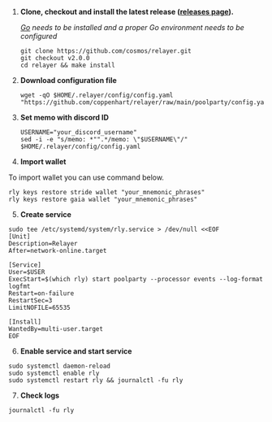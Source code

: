 1. **Clone, checkout and install the latest release ([releases page](https://github.com/cosmos/relayer/releases)).**

   *[Go](https://go.dev/doc/install) needs to be installed and a proper Go environment needs to be configured*

    ```shell
    git clone https://github.com/cosmos/relayer.git
    git checkout v2.0.0
    cd relayer && make install
    ```
   
2. **Download configuration file**

   ```shell
   wget -qO $HOME/.relayer/config/config.yaml "https://github.com/coppenhart/relayer/raw/main/poolparty/config.yaml"
   ```
   
3. **Set memo with discord ID**
   ```shell
   USERNAME="your_discord_username"
   sed -i -e "s/memo: *"".*/memo: \"$USERNAME\"/" $HOME/.relayer/config/config.yaml
   ```

3. **Import wallet** 

  To import wallet you can use command below.
  ```shell
  rly keys restore stride wallet "your_mnemonic_phrases"
  rly keys restore gaia wallet "your_mnemonic_phrases"
  ```
  
5. **Create service**

  ```shell
  sudo tee /etc/systemd/system/rly.service > /dev/null <<EOF
  [Unit]
  Description=Relayer
  After=network-online.target

  [Service]
  User=$USER
  ExecStart=$(which rly) start poolparty --processor events --log-format logfmt
  Restart=on-failure
  RestartSec=3
  LimitNOFILE=65535

  [Install]
  WantedBy=multi-user.target
  EOF
  ```
  
6. **Enable service and start service**

  ```shell
  sudo systemctl daemon-reload
  sudo systemctl enable rly
  sudo systemctl restart rly && journalctl -fu rly
  ```
  
7. **Check logs**

  ```shell
  journalctl -fu rly
  ```
